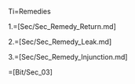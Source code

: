 Ti=Remedies

1.=[Sec/Sec_Remedy_Return.md]

2.=[Sec/Sec_Remedy_Leak.md]

3.=[Sec/Sec_Remedy_Injunction.md]

=[Bit/Sec_03]